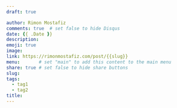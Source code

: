 ```yaml
---
draft: true

author: Rimon Mostafiz
comments: true	# set false to hide Disqus
date: {{ .Date }}
description:
emoji: true
image:
link: https://rimonmostafiz.com/post/{{slug}}
menu: 		# set "main" to add this content to the main menu
share: true	# set false to hide share buttons
slug:
tags:
  - tag1
  - tag2
title:
---
```

